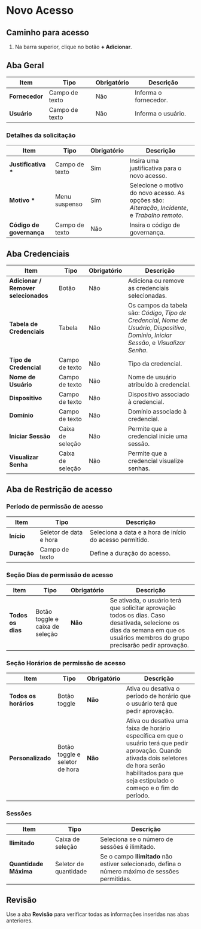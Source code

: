 # Novo Acesso

## Caminho para acesso

1. Na barra superior, clique no botão **\+ Adicionar**.

## Aba Geral

| Item | Tipo | Obrigatório | Descrição |
| ----- | ----- | ----- | ----- |
| **Fornecedor** | Campo de texto | Não | Informa o fornecedor. |
| **Usuário** | Campo de texto | Não | Informa o usuário. |

### Detalhes da solicitação

| Item | Tipo | Obrigatório | Descrição |
| ----- | ----- | ----- | ----- |
| **Justificativa \*** | Campo de texto | Sim | Insira uma justificativa para o novo acesso. |
| **Motivo \*** | Menu suspenso | Sim | Selecione o motivo do novo acesso. As opções são: *Alteração*, *Incidente*, e *Trabalho remoto*. |
| **Código de governança** | Campo de texto | Não | Insira o código de governança. |

## Aba Credenciais

| Item | Tipo | Obrigatório | Descrição |
| ----- | ----- | ----- | ----- |
| **Adicionar / Remover selecionados** | Botão | Não | Adiciona ou remove as credenciais selecionadas. |
| **Tabela de Credenciais** | Tabela | Não | Os campos da tabela são: *Código*, *Tipo de Credencial*, *Nome de Usuário*, *Dispositivo*, *Domínio*, *Iniciar Sessão*, e *Visualizar Senha*. |
| **Tipo de Credencial** | Campo de texto | Não | Tipo da credencial. |
| **Nome de Usuário** | Campo de texto | Não | Nome de usuário atribuído à credencial. |
| **Dispositivo** | Campo de texto | Não | Dispositivo associado à credencial. |
| **Domínio** | Campo de texto | Não | Domínio associado à credencial. |
| **Iniciar Sessão** | Caixa de seleção | Não | Permite que a credencial inicie uma sessão. |
| **Visualizar Senha** | Caixa de seleção | Não | Permite que a credencial visualize senhas. |

## Aba de Restrição de acesso

### Período de permissão de acesso

| Item | Tipo | Descrição |
| ----- | ----- | ----- |
| **Início** | Seletor de data e hora | Seleciona a data e a hora de início do acesso permitido. |
| **Duração** | Campo de texto | Define a duração do acesso. |

### Seção Dias de permissão de acesso

| Item | Tipo | Obrigatório | Descrição |
| ----- | ----- | ----- | ----- |
| **Todos os dias** | Botão toggle e caixa de seleção | **Não** | Se ativada, o usuário terá que solicitar aprovação todos os dias. Caso desativada, selecione os dias da semana em que os usuários membros do grupo precisarão pedir aprovação. |

### Seção Horários de permissão de acesso

| Item | Tipo | Obrigatório | Descrição |
| ----- | ----- | ----- | ----- |
| **Todos os horários** | Botão toggle | **Não** | Ativa ou desativa o período de horário que o usuário terá que pedir aprovação. |
| **Personalizado** | Botão toggle e seletor de hora | **Não** | Ativa ou desativa uma faixa de horário específica em que o usuário terá que pedir aprovação. Quando ativada dois seletores de hora serão habilitados para que seja estipulado o começo e o fim do período. |

### Sessões

| Item | Tipo | Descrição |
| ----- | ----- | ----- |
| **Ilimitado** | Caixa de seleção | Seleciona se o número de sessões é ilimitado. |
| **Quantidade Máxima** | Seletor de quantidade | Se o campo **Ilimitado** não estiver selecionado, defina o número máximo de sessões permitidas. |

## Revisão

Use a aba **Revisão** para verificar todas as informações inseridas nas abas anteriores.